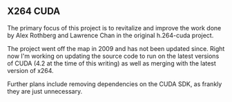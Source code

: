 X264 CUDA
---------

The primary focus of this project is to revitalize and improve the work done by
Alex Rothberg and Lawrence Chan in the original h.264-cuda project.

The project went off the map in 2009 and has not been updated since. Right now 
I'm working on updating the source code to run on the latest versions of CUDA 
(4.2 at the time of this writing) as well as merging with the latest version of 
x264.

Further plans include removing dependencies on the CUDA SDK, as frankly they are just 
unnecessary.

